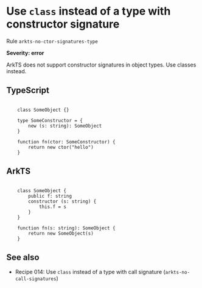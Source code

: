 #  Use ``class`` instead of a type with constructor signature

Rule ``arkts-no-ctor-signatures-type``

**Severity: error**

ArkTS does not support constructor signatures in object types. Use classes
instead.


## TypeScript


```

    class SomeObject {}

    type SomeConstructor = {
        new (s: string): SomeObject
    }

    function fn(ctor: SomeConstructor) {
        return new ctor("hello")
    }

```

## ArkTS


```

    class SomeObject {
        public f: string
        constructor (s: string) {
            this.f = s
        }
    }

    function fn(s: string): SomeObject {
        return new SomeObject(s)
    }

```

## See also

- Recipe 014:  Use ``class`` instead of a type with call signature (``arkts-no-call-signatures``)


